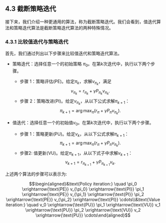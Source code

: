 ## 4.3 截断策略迭代

接下来，我们介绍一种更通用的算法，称为截断策略迭代。我们会看到，值迭代算法和策略迭代算法是截断策略迭代算法的两种特殊情况。

### 4.3.1 比较值迭代与策略迭代

首先，我们通过列出以下步骤来比较值迭代和策略迭代算法。

- 策略迭代：选择任意一个的初始策略 $\pi_0$。在第$k$次迭代中，执行以下两个步骤。
    - 步骤 1：策略评估(PE)。给定$\pi_k$，求解$v_{\pi_k}$，满足
        $$v_{\pi_k}=r_{\pi_k}+\gamma P_{\pi_k}v_{\pi_k}.$$
    - 步骤 2：策略改进(PI)。给定$v_{\pi_k}$，从以下公式求解$\pi_{k+1}$：
        $$\pi_{k+1}=\arg\max_\pi(r_\pi+\gamma P_\pi v_{\pi_k}).$$

- 值迭代：选择任意一个的初始值$v_0$。在第$k$次迭代中，执行以下两个步骤。
    - 步骤 1：策略更新(PU)。给定$v_k$，从以下公式求解$\pi_{k+1}$：
        $$\pi_{k+1}=\arg\max_\pi(r_\pi+\gamma P_\pi v_{\pi_k}).$$
    - 步骤2: 值更新(VU)。给定$\pi_{k+1}$，从以下式子中求解$v_{k+1}$：
        $$v_{k+1}=r_{\pi_{k+1}}+\gamma P_{\pi_{k+1}}v_{k}.$$

上述两个算法的步骤可以表示为:

$$\begin{aligned}&\text{Policy iteration:} \quad \pi_0 \xrightarrow{\text{PE}} v_{\pi_0} \xrightarrow{\text{PI}} \pi_1 \xrightarrow{\text{PE}} v_{\pi_1} \xrightarrow{\text{PI}} \pi_2 \xrightarrow{\text{PE}} v_{\pi_2} \xrightarrow{\text{PI}} \cdots\\&\text{Value iteration:} \quad v_0 \xrightarrow{\text{PU}} \pi_1 \xrightarrow{\text{VU}} v_1 \xrightarrow{\text{PU}} \pi_2 \xrightarrow{\text{VU}} v_2 \xrightarrow{\text{PU}} \cdots\end{aligned}$$